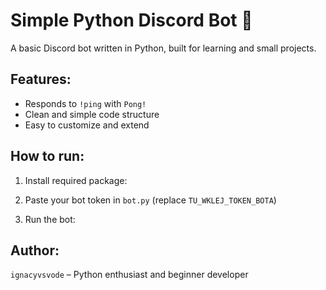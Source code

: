 # Simple Python Discord Bot 🤖

A basic Discord bot written in Python, built for learning and small projects.

## Features:
- Responds to `!ping` with `Pong!`
- Clean and simple code structure
- Easy to customize and extend

## How to run:
1. Install required package:

2. Paste your bot token in `bot.py` (replace `TU_WKLEJ_TOKEN_BOTA`)

3. Run the bot:



## Author:
`ignacyvsvode` – Python enthusiast and beginner developer
